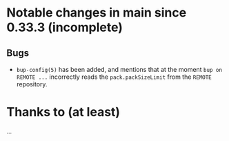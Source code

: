 Notable changes in main since 0.33.3 (incomplete)
=================================================

Bugs
----

* `bup-config(5)` has been added, and mentions that at the moment `bup
  on REMOTE ...` incorrectly reads the `pack.packSizeLimit` from the
  `REMOTE` repository.

Thanks to (at least)
====================

...
